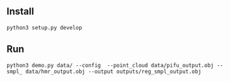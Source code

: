 

## Install

```
python3 setup.py develop
```


## Run

```
python3 demo.py data/ --config  --point_cloud data/pifu_output.obj --smpl_ data/hmr_output.obj --output outputs/reg_smpl_output.obj
```
